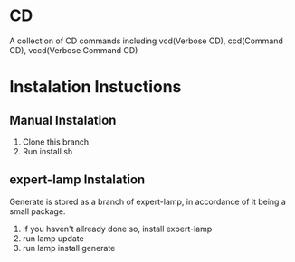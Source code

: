 # CD
A collection of CD commands including vcd(Verbose CD), ccd(Command CD), vccd(Verbose Command CD)
# Instalation Instuctions
## Manual Instalation
1. Clone this branch
2. Run install.sh
## expert-lamp Instalation
Generate is stored as a branch of expert-lamp, in accordance of it being a small package.
1. If you haven't allready done so, install expert-lamp
2. run lamp update
3. run lamp install generate
